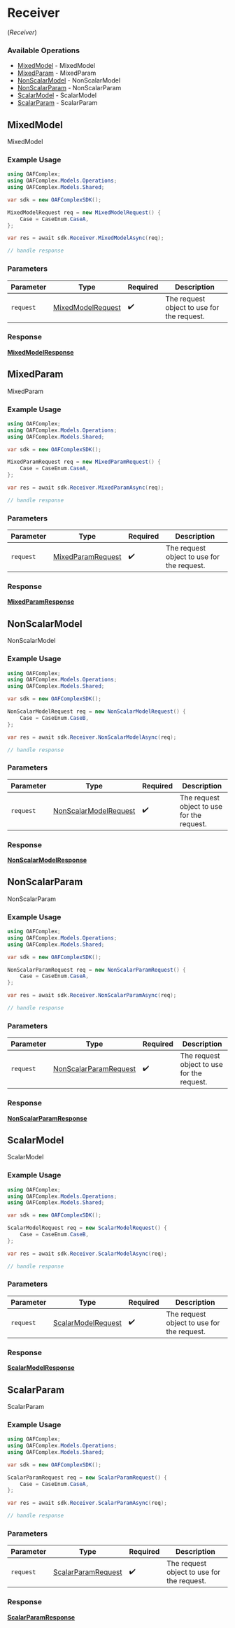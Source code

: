 # Receiver
(*Receiver*)

### Available Operations

* [MixedModel](#mixedmodel) - MixedModel
* [MixedParam](#mixedparam) - MixedParam
* [NonScalarModel](#nonscalarmodel) - NonScalarModel
* [NonScalarParam](#nonscalarparam) - NonScalarParam
* [ScalarModel](#scalarmodel) - ScalarModel
* [ScalarParam](#scalarparam) - ScalarParam

## MixedModel

MixedModel

### Example Usage

```csharp
using OAFComplex;
using OAFComplex.Models.Operations;
using OAFComplex.Models.Shared;

var sdk = new OAFComplexSDK();

MixedModelRequest req = new MixedModelRequest() {
    Case = CaseEnum.CaseA,
};

var res = await sdk.Receiver.MixedModelAsync(req);

// handle response
```

### Parameters

| Parameter                                                         | Type                                                              | Required                                                          | Description                                                       |
| ----------------------------------------------------------------- | ----------------------------------------------------------------- | ----------------------------------------------------------------- | ----------------------------------------------------------------- |
| `request`                                                         | [MixedModelRequest](../../Models/Operations/MixedModelRequest.md) | :heavy_check_mark:                                                | The request object to use for the request.                        |


### Response

**[MixedModelResponse](../../Models/Operations/MixedModelResponse.md)**


## MixedParam

MixedParam

### Example Usage

```csharp
using OAFComplex;
using OAFComplex.Models.Operations;
using OAFComplex.Models.Shared;

var sdk = new OAFComplexSDK();

MixedParamRequest req = new MixedParamRequest() {
    Case = CaseEnum.CaseA,
};

var res = await sdk.Receiver.MixedParamAsync(req);

// handle response
```

### Parameters

| Parameter                                                         | Type                                                              | Required                                                          | Description                                                       |
| ----------------------------------------------------------------- | ----------------------------------------------------------------- | ----------------------------------------------------------------- | ----------------------------------------------------------------- |
| `request`                                                         | [MixedParamRequest](../../Models/Operations/MixedParamRequest.md) | :heavy_check_mark:                                                | The request object to use for the request.                        |


### Response

**[MixedParamResponse](../../Models/Operations/MixedParamResponse.md)**


## NonScalarModel

NonScalarModel

### Example Usage

```csharp
using OAFComplex;
using OAFComplex.Models.Operations;
using OAFComplex.Models.Shared;

var sdk = new OAFComplexSDK();

NonScalarModelRequest req = new NonScalarModelRequest() {
    Case = CaseEnum.CaseB,
};

var res = await sdk.Receiver.NonScalarModelAsync(req);

// handle response
```

### Parameters

| Parameter                                                                 | Type                                                                      | Required                                                                  | Description                                                               |
| ------------------------------------------------------------------------- | ------------------------------------------------------------------------- | ------------------------------------------------------------------------- | ------------------------------------------------------------------------- |
| `request`                                                                 | [NonScalarModelRequest](../../Models/Operations/NonScalarModelRequest.md) | :heavy_check_mark:                                                        | The request object to use for the request.                                |


### Response

**[NonScalarModelResponse](../../Models/Operations/NonScalarModelResponse.md)**


## NonScalarParam

NonScalarParam

### Example Usage

```csharp
using OAFComplex;
using OAFComplex.Models.Operations;
using OAFComplex.Models.Shared;

var sdk = new OAFComplexSDK();

NonScalarParamRequest req = new NonScalarParamRequest() {
    Case = CaseEnum.CaseA,
};

var res = await sdk.Receiver.NonScalarParamAsync(req);

// handle response
```

### Parameters

| Parameter                                                                 | Type                                                                      | Required                                                                  | Description                                                               |
| ------------------------------------------------------------------------- | ------------------------------------------------------------------------- | ------------------------------------------------------------------------- | ------------------------------------------------------------------------- |
| `request`                                                                 | [NonScalarParamRequest](../../Models/Operations/NonScalarParamRequest.md) | :heavy_check_mark:                                                        | The request object to use for the request.                                |


### Response

**[NonScalarParamResponse](../../Models/Operations/NonScalarParamResponse.md)**


## ScalarModel

ScalarModel

### Example Usage

```csharp
using OAFComplex;
using OAFComplex.Models.Operations;
using OAFComplex.Models.Shared;

var sdk = new OAFComplexSDK();

ScalarModelRequest req = new ScalarModelRequest() {
    Case = CaseEnum.CaseB,
};

var res = await sdk.Receiver.ScalarModelAsync(req);

// handle response
```

### Parameters

| Parameter                                                           | Type                                                                | Required                                                            | Description                                                         |
| ------------------------------------------------------------------- | ------------------------------------------------------------------- | ------------------------------------------------------------------- | ------------------------------------------------------------------- |
| `request`                                                           | [ScalarModelRequest](../../Models/Operations/ScalarModelRequest.md) | :heavy_check_mark:                                                  | The request object to use for the request.                          |


### Response

**[ScalarModelResponse](../../Models/Operations/ScalarModelResponse.md)**


## ScalarParam

ScalarParam

### Example Usage

```csharp
using OAFComplex;
using OAFComplex.Models.Operations;
using OAFComplex.Models.Shared;

var sdk = new OAFComplexSDK();

ScalarParamRequest req = new ScalarParamRequest() {
    Case = CaseEnum.CaseA,
};

var res = await sdk.Receiver.ScalarParamAsync(req);

// handle response
```

### Parameters

| Parameter                                                           | Type                                                                | Required                                                            | Description                                                         |
| ------------------------------------------------------------------- | ------------------------------------------------------------------- | ------------------------------------------------------------------- | ------------------------------------------------------------------- |
| `request`                                                           | [ScalarParamRequest](../../Models/Operations/ScalarParamRequest.md) | :heavy_check_mark:                                                  | The request object to use for the request.                          |


### Response

**[ScalarParamResponse](../../Models/Operations/ScalarParamResponse.md)**

